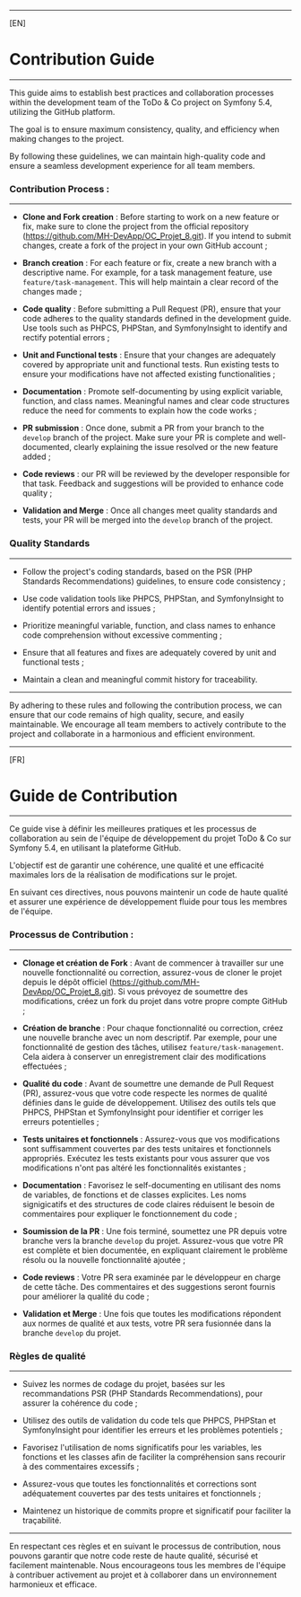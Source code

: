 ___
[EN]

# Contribution Guide
___

This guide aims to establish best practices and collaboration processes within the development team of the ToDo & Co project on Symfony 5.4, utilizing the GitHub platform.

The goal is to ensure maximum consistency, quality, and efficiency when making changes to the project.

By following these guidelines, we can maintain high-quality code and ensure a seamless development experience for all team members.

### Contribution Process :
___

- **Clone and Fork creation** : Before starting to work on a new feature or fix, make sure to clone the project from the official repository (https://github.com/MH-DevApp/OC_Projet_8.git). If you intend to submit changes, create a fork of the project in your own GitHub account ;


- **Branch creation** : For each feature or fix, create a new branch with a descriptive name. For example, for a task management feature, use `feature/task-management`. This will help maintain a clear record of the changes made ;


- **Code quality** : Before submitting a Pull Request (PR), ensure that your code adheres to the quality standards defined in the development guide. Use tools such as PHPCS, PHPStan, and SymfonyInsight to identify and rectify potential errors ;


- **Unit and Functional tests** : Ensure that your changes are adequately covered by appropriate unit and functional tests. Run existing tests to ensure your modifications have not affected existing functionalities ;


- **Documentation** : Promote self-documenting by using explicit variable, function, and class names. Meaningful names and clear code structures reduce the need for comments to explain how the code works ;


- **PR submission** : Once done, submit a PR from your branch to the `develop` branch of the project. Make sure your PR is complete and well-documented, clearly explaining the issue resolved or the new feature added ;


- **Code reviews** : our PR will be reviewed by the developer responsible for that task. Feedback and suggestions will be provided to enhance code quality ;


- **Validation and Merge** : Once all changes meet quality standards and tests, your PR will be merged into the `develop` branch of the project.


### Quality Standards
___

- Follow the project's coding standards, based on the PSR (PHP Standards Recommendations) guidelines, to ensure code consistency ;


- Use code validation tools like PHPCS, PHPStan, and SymfonyInsight to identify potential errors and issues ;


- Prioritize meaningful variable, function, and class names to enhance code comprehension without excessive commenting ;


- Ensure that all features and fixes are adequately covered by unit and functional tests ;


- Maintain a clean and meaningful commit history for traceability.

___

By adhering to these rules and following the contribution process, we can ensure that our code remains of high quality, secure, and easily maintainable. We encourage all team members to actively contribute to the project and collaborate in a harmonious and efficient environment.

___
[FR]

# Guide de Contribution
___

Ce guide vise à définir les meilleures pratiques et les processus de collaboration au sein de l'équipe de développement du projet ToDo & Co sur Symfony 5.4, en utilisant la plateforme GitHub.

L'objectif est de garantir une cohérence, une qualité et une efficacité maximales lors de la réalisation de modifications sur le projet.

En suivant ces directives, nous pouvons maintenir un code de haute qualité et assurer une expérience de développement fluide pour tous les membres de l'équipe.

### Processus de Contribution :
___

- **Clonage et création de Fork** : Avant de commencer à travailler sur une nouvelle fonctionnalité ou correction, assurez-vous de cloner le projet depuis le dépôt officiel (https://github.com/MH-DevApp/OC_Projet_8.git). Si vous prévoyez de soumettre des modifications, créez un fork du projet dans votre propre compte GitHub ;


- **Création de branche** : Pour chaque fonctionnalité ou correction, créez une nouvelle branche avec un nom descriptif. Par exemple, pour une fonctionnalité de gestion des tâches, utilisez `feature/task-management`. Cela aidera à conserver un enregistrement clair des modifications effectuées ;


- **Qualité du code** : Avant de soumettre une demande de Pull Request (PR), assurez-vous que votre code respecte les normes de qualité définies dans le guide de développement. Utilisez des outils tels que PHPCS, PHPStan et SymfonyInsight pour identifier et corriger les erreurs potentielles ;


- **Tests unitaires et fonctionnels** : Assurez-vous que vos modifications sont suffisamment couvertes par des tests unitaires et fonctionnels appropriés. Exécutez les tests existants pour vous assurer que vos modifications n'ont pas altéré les fonctionnalités existantes ;


- **Documentation** : Favorisez le self-documenting en utilisant des noms de variables, de fonctions et de classes explicites. Les noms signigicatifs et des structures de code claires réduisent le besoin de commentaires pour expliquer le fonctionnement du code ;


- **Soumission de la PR** : Une fois terminé, soumettez une PR depuis votre branche vers la branche `develop` du projet. Assurez-vous que votre PR est complète et bien documentée, en expliquant clairement le problème résolu ou la nouvelle fonctionnalité ajoutée ;


- **Code reviews** : Votre PR sera examinée par le développeur en charge de cette tâche. Des commentaires et des suggestions seront fournis pour améliorer la qualité du code ;


- **Validation et Merge** : Une fois que toutes les modifications répondent aux normes de qualité et aux tests, votre PR sera fusionnée dans la branche `develop` du projet.


### Règles de qualité
___

- Suivez les normes de codage du projet, basées sur les recommandations PSR (PHP Standards Recommendations), pour assurer la cohérence du code ;


- Utilisez des outils de validation du code tels que PHPCS, PHPStan et SymfonyInsight pour identifier les erreurs et les problèmes potentiels ;


- Favorisez l'utilisation de noms significatifs pour les variables, les fonctions et les classes afin de faciliter la compréhension sans recourir à des commentaires excessifs ;


- Assurez-vous que toutes les fonctionnalités et corrections sont adéquatement couvertes par des tests unitaires et fonctionnels ;


- Maintenez un historique de commits propre et significatif pour faciliter la traçabilité.

___

En respectant ces règles et en suivant le processus de contribution, nous pouvons garantir que notre code reste de haute qualité, sécurisé et facilement maintenable. Nous encourageons tous les membres de l'équipe à contribuer activement au projet et à collaborer dans un environnement harmonieux et efficace.
